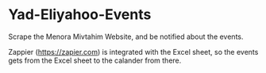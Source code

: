 # Yad-Eliyahoo-Events

Scrape the Menora Mivtahim Website, and be notified about the events.

Zappier (https://zapier.com) is integrated with the Excel sheet, so the events gets from the Excel sheet to the calander from there.
